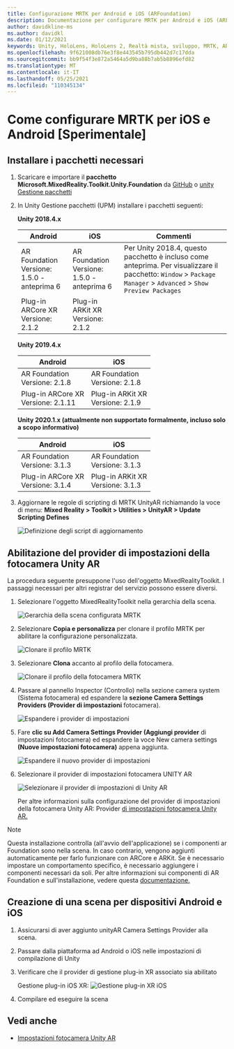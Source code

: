 ```yaml
---
title: Configurazione MRTK per Android e iOS (ARFoundation)
description: Documentazione per configurare MRTK per Android e iOS (ARFoundation) in Unity
author: davidkline-ms
ms.author: davidkl
ms.date: 01/12/2021
keywords: Unity, HoloLens, HoloLens 2, Realtà mista, sviluppo, MRTK, AR Core, AR Kit, iOS, IOS, Android, AR Foundation
ms.openlocfilehash: 9f621008db76e3f8e443545b795db442d7c17dda
ms.sourcegitcommit: bb9f54f3e872a5464a5d9ba88b7ab5b8896efd82
ms.translationtype: MT
ms.contentlocale: it-IT
ms.lasthandoff: 05/25/2021
ms.locfileid: "110345134"
---
```

# <a name="how-to-configure-mrtk-for-ios-and-android-experimental"></a>Come configurare MRTK per iOS e Android [Sperimentale]

## <a name="install-required-packages"></a>Installare i pacchetti necessari

1. Scaricare e importare il **pacchetto Microsoft.MixedReality.Toolkit.Unity.Foundation** da [GitHub](https://github.com/microsoft/MixedRealityToolkit-Unity/releases/tag/v2.3.0) o [unity Gestione pacchetti](../configuration/usingupm.md)

1. In Unity Gestione pacchetti (UPM) installare i pacchetti seguenti:

    **Unity 2018.4.x**

    | **Android** | **iOS** | Commenti |
    | --- | --- | --- |
    | AR Foundation  <br/> Versione: 1.5.0 - anteprima 6 | AR Foundation  <br/> Versione: 1.5.0 - anteprima 6 | Per Unity 2018.4, questo pacchetto è incluso come anteprima. Per visualizzare il pacchetto: `Window` > `Package Manager` > `Advanced` > `Show Preview Packages` |
    | Plug-in ARCore XR <br/> Versione: 2.1.2 | Plug-in ARKit XR <br/> Versione: 2.1.2 | |

    **Unity 2019.4.x**

    | **Android** | **iOS** |
    | --- | --- |
    | AR Foundation  <br/> Versione: 2.1.8 |  AR Foundation  <br/> Versione: 2.1.8 |
    | Plug-in ARCore XR <br/> Versione: 2.1.11 | Plug-in ARKit XR <br/> Versione: 2.1.9 |

    **Unity 2020.1.x (attualmente non supportato formalmente, incluso solo a scopo informativo)**

    | **Android** | **iOS** |
    | --- | --- |
    | AR Foundation  <br/> Versione: 3.1.3 |  AR Foundation  <br/> Versione: 3.1.3 |
    | Plug-in ARCore XR <br/> Versione: 3.1.4 | Plug-in ARKit XR <br/> Versione: 3.1.3 |

1. Aggiornare le regole di scripting di MRTK UnityAR richiamando la voce di menu: **Mixed Reality > Toolkit > Utilities > UnityAR > Update Scripting Defines**

    ![Definizione degli script di aggiornamento](../features/images/UpdateScriptingDefineUnityAR.png)


## <a name="enabling-the-unity-ar-camera-settings-provider"></a>Abilitazione del provider di impostazioni della fotocamera Unity AR

La procedura seguente presuppone l'uso dell'oggetto MixedRealityToolkit. I passaggi necessari per altri registrar del servizio possono essere diversi.

1. Selezionare l'oggetto MixedRealityToolkit nella gerarchia della scena.

    ![Gerarchia della scena configurata MRTK](../features/images/MRTK_ConfiguredHierarchy.png)

1. Selezionare **Copia e personalizza** per clonare il profilo MRTK per abilitare la configurazione personalizzata.

    ![Clonare il profilo MRTK](../features/images/camera-system/CloneProfileARFoundation.png)

1. Selezionare **Clona** accanto al profilo della fotocamera.

    ![Clonare il profilo della fotocamera MRTK](../features/images/camera-system/CloneCameraProfileARFoundation.png)

1. Passare al pannello Inspector (Controllo) nella sezione camera system (Sistema fotocamera) ed espandere la **sezione Camera Settings Providers (Provider di impostazioni** fotocamera).

    ![Espandere i provider di impostazioni](../features/images/camera-system/ExpandProviders.png)

1. Fare **clic su Add Camera Settings Provider (Aggiungi provider** di impostazioni fotocamera) ed espandere la voce New camera settings **(Nuove impostazioni fotocamera)** appena aggiunta.

    ![Espandere il nuovo provider di impostazioni](../features/images/camera-system/ExpandNewProvider.png)

1. Selezionare il provider di impostazioni fotocamera UNITY AR

    ![Selezionare il provider di impostazioni di Unity AR](../features/images/camera-system/SelectUnityArSettings.png)

    Per altre informazioni sulla configurazione del provider di impostazioni della fotocamera Unity AR: Provider [di impostazioni fotocamera Unity AR.](../features/camera-system/unity-ar-camera-settings.md)

> [!NOTE]
> Questa installazione controlla (all'avvio dell'applicazione) se i componenti ar Foundation sono nella scena. In caso contrario, vengono aggiunti automaticamente per farlo funzionare con ARCore e ARKit.
> Se è necessario impostare un comportamento specifico, è necessario aggiungere i componenti necessari da soli.
> Per altre informazioni sui componenti di AR Foundation e sull'installazione, vedere questa [documentazione.](https://docs.unity3d.com/Packages/com.unity.xr.arfoundation@2.2/manual/index.html#samples)

## <a name="building-a-scene-for-android-and-ios-devices"></a>Creazione di una scena per dispositivi Android e iOS

1. Assicurarsi di aver aggiunto unityAR Camera Settings Provider alla scena.

1. Passare dalla piattaforma ad Android o iOS nelle impostazioni di compilazione di Unity

1. Verificare che il provider di gestione plug-in XR associato sia abilitato

    Gestione plug-in iOS XR:  ![ Gestione plug-in XR iOS](../features/images/XRManagementiOS.png)

1. Compilare ed eseguire la scena

## <a name="see-also"></a>Vedi anche

- [Impostazioni fotocamera Unity AR](../features/camera-system/unity-ar-camera-settings.md)
